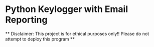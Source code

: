 # Python Keylogger with Email Reporting

** Disclaimer: This project is for ethical purposes only!! Please do not attempt to deploy this program **
